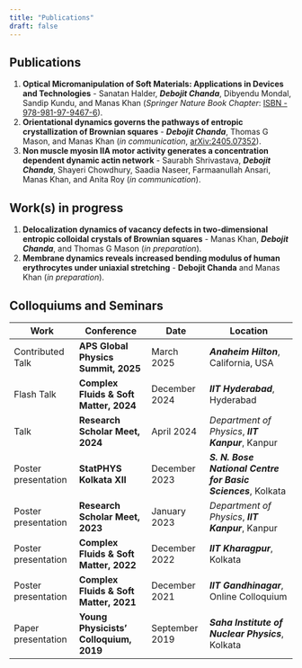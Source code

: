 ```yaml
---
title: "Publications"
draft: false
---
```


## Publications

1. **Optical Micromanipulation of Soft Materials: Applications in Devices and Technologies** - Sanatan Halder, _**Debojit Chanda**_, Dibyendu Mondal, Sandip Kundu, and Manas Khan (_Springer Nature
Book Chapter_: [ISBN - 978-981-97-9467-6](https://link.springer.com/chapter/10.1007/978-981-97-9468-3_13)).
2. **Orientational dynamics governs the pathways of entropic crystallization of Brownian squares** - _**Debojit Chanda**_, Thomas G Mason, and Manas Khan (_in communication_, [arXiv:2405.07352](https://arxiv.org/abs/2405.07352)).
3. **Non muscle myosin IIA motor activity generates a concentration dependent dynamic actin network** - Saurabh Shrivastava, _**Debojit Chanda**_, Shayeri Chowdhury, Saadia Naseer, Farmaanullah Ansari, Manas Khan, and Anita Roy (_in communication_).

## Work(s) in progress

1. **Delocalization dynamics of vacancy defects in two-dimensional entropic colloidal crystals of Brownian squares** - Manas Khan, _**Debojit Chanda**_, and Thomas G Mason (_in preparation_).
2. **Membrane dynamics reveals increased bending modulus of human erythrocytes under uniaxial stretching** - **Debojit Chanda** and Manas Khan (_in preparation_).

## Colloquiums and Seminars

Work                | Conference                                             | Date               | Location                                                            |
|-------------------|--------------------------------------------------------|--------------------|---------------------------------------------------------------------|
Contributed Talk    | **APS Global Physics Summit, 2025**                    | March 2025         | _**Anaheim Hilton**_, California, USA                               |
Flash Talk          | **Complex Fluids \& Soft Matter, 2024**                | December 2024      | _**IIT Hyderabad**_, Hyderabad                                      |
Talk                | **Research Scholar Meet, 2024**                        | April 2024         | _Department of Physics_, _**IIT Kanpur**_, Kanpur                   |
Poster presentation | **StatPHYS Kolkata XII**                               | December 2023      | _**S. N. Bose National Centre for Basic Sciences**_, Kolkata        |
Poster presentation | **Research Scholar Meet, 2023**                        | January 2023       | _Department of Physics_, _**IIT Kanpur**_, Kanpur                   |
Poster presentation | **Complex Fluids \& Soft Matter, 2022**                | December 2022      | _**IIT Kharagpur**_, Kolkata                                        |
Poster presentation | **Complex Fluids \& Soft Matter, 2021**                | December 2021      | _**IIT Gandhinagar**_, Online Colloquium                            |
Paper presentation  | **Young Physicists’ Colloquium, 2019**                 | September 2019     | _**Saha Institute of Nuclear Physics**_, Kolkata                    |
